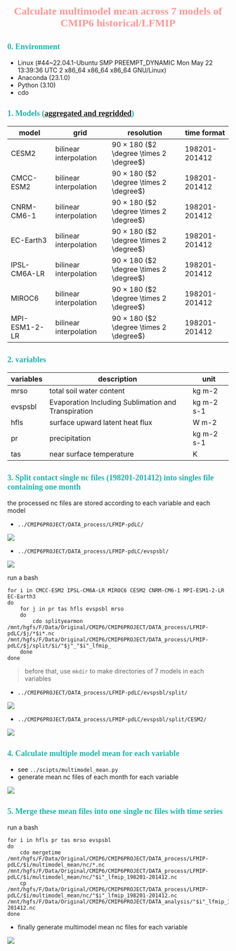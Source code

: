 

# <center> <font color=#FF9797 face="Segoe UI Black" size=5> **Calculate multimodel mean across 7 models of CMIP6 historical/LFMIP** </font> </center>

## <font color=#20B2AA face="Javanese Text" size=4> **0. Environment** </font>

- Linux (#44~22.04.1-Ubuntu SMP PREEMPT_DYNAMIC Mon May 22 13:39:36 UTC 2 x86_64 x86_64 x86_64 GNU/Linux)
- Anaconda (23.1.0)
- Python (3.10)
- cdo

## <font color=#20B2AA face="Javanese Text" size=4> **1. Models ([aggregated and regridded](https://github.com/70iscoolest/download-and-process-cmip6-historical-and-lfmip-with-acccmip6-and-cdo))** </font>

|model|grid|resolution|time format|
|---|---|---|---|
|CESM2|bilinear interpolation|90 $\times$ 180 ($2 \degree \times 2 \degree$)|198201-201412|
|CMCC-ESM2|bilinear interpolation|90 $\times$ 180 ($2 \degree \times 2 \degree$)|198201-201412|
|CNRM-CM6-1|bilinear interpolation|90 $\times$ 180 ($2 \degree \times 2 \degree$)|198201-201412|
|EC-Earth3|bilinear interpolation|90 $\times$ 180 ($2 \degree \times 2 \degree$)|198201-201412|
|IPSL-CM6A-LR|bilinear interpolation|90 $\times$ 180 ($2 \degree \times 2 \degree$)|198201-201412|
|MIROC6|bilinear interpolation|90 $\times$ 180 ($2 \degree \times 2 \degree$)|198201-201412|
|MPI-ESM1-2-LR|bilinear interpolation|90 $\times$ 180 ($2 \degree \times 2 \degree$)|198201-201412|


## <font color=#20B2AA face="Javanese Text" size=4> **2. variables**</font>

|variables|description|unit|
|---|---|---|
|mrso|total soil water content|kg m-2|
|evspsbl|Evaporation Including Sublimation and Transpiration|kg m-2 s-1|
|hfls|surface upward latent heat flux|W m-2|
|pr|precipitation|kg m-2 s-1|
|tas|near surface temperature|K|


## <font color=#20B2AA face="Javanese Text" size=4> **3. Split contact single nc files (198201-201412) into singles file containing one month**</font>

the processed nc files are stored according to each variable and each model
- `../CMIP6PROJECT/DATA_process/LFMIP-pdLC/`

![](./DATA_analysis/pics/file%20structure1.png)

- `../CMIP6PROJECT/DATA_process/LFMIP-pdLC/evspsbl/`

![](./DATA_analysis/pics/file%20structure2.png)

run a bash

```
for i in CMCC-ESM2 IPSL-CM6A-LR MIROC6 CESM2 CNRM-CM6-1 MPI-ESM1-2-LR EC-Earth3
do
	for j in pr tas hfls evspsbl mrso
	do
		cdo splityearmon /mnt/hgfs/F/Data/Original/CMIP6/CMIP6PROJECT/DATA_process/LFMIP-pdLC/$j/*$i*.nc /mnt/hgfs/F/Data/Original/CMIP6/CMIP6PROJECT/DATA_process/LFMIP-pdLC/$j/split/$i/"$j"_"$i"_lfmip_
	done
done
```
> before that, use `mkdir` to make directories of 7 models in each variables

- `../CMIP6PROJECT/DATA_process/LFMIP-pdLC/evspsbl/split/`

![](./DATA_analysis/pics/file%20structure3.png)

- `../CMIP6PROJECT/DATA_process/LFMIP-pdLC/evspsbl/split/CESM2/`

![](./DATA_analysis/pics/file%20structure4.png)

## <font color=#20B2AA face="Javanese Text" size=4> **4. Calculate multiple model mean for each variable**</font>

- see `../scipts/multimodel_mean.py`
- generate mean nc files of each month for each variable 

![](./DATA_analysis/pics/file%20structure5.png)

## <font color=#20B2AA face="Javanese Text" size=4> **5. Merge these mean files into one single nc files with time series**</font>

run a bash
```
for i in hfls pr tas mrso evspsbl
do
	cdo mergetime /mnt/hgfs/F/Data/Original/CMIP6/CMIP6PROJECT/DATA_process/LFMIP-pdLC/$i/multimodel_mean/nc/*.nc /mnt/hgfs/F/Data/Original/CMIP6/CMIP6PROJECT/DATA_process/LFMIP-pdLC/$i/multimodel_mean/nc/"$i"_lfmip_198201-201412.nc
	cp /mnt/hgfs/F/Data/Original/CMIP6/CMIP6PROJECT/DATA_process/LFMIP-pdLC/$i/multimodel_mean/nc/"$i"_lfmip_198201-201412.nc /mnt/hgfs/F/Data/Original/CMIP6/CMIP6PROJECT/DATA_analysis/"$i"_lfmip_198201-201412.nc
done
```
- finally generate multimodel mean nc files for each variable

![](./DATA_analysis/pics/file%20structure6.png)

